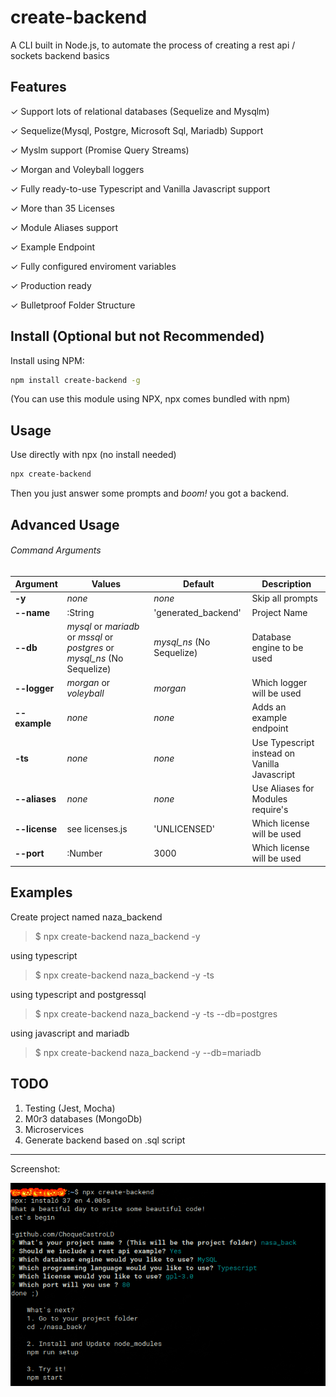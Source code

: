 # create-backend
A CLI built in Node.js, to automate the process of creating a rest api / sockets backend basics


## Features

✓ Support lots of relational databases (Sequelize and Mysqlm)

✓ Sequelize(Mysql, Postgre, Microsoft Sql, Mariadb) Support

✓ Myslm support (Promise Query Streams)

✓ Morgan and Voleyball loggers

✓ Fully ready-to-use Typescript and Vanilla Javascript support

✓ More than 35 Licenses

✓ Module Aliases support

✓ Example Endpoint

✓ Fully configured enviroment variables

✓ Production ready

✓ Bulletproof Folder Structure

## Install (Optional but not Recommended)

Install using NPM:
```sh
npm install create-backend -g
```

(You can use this module using NPX, npx comes bundled with npm)

## Usage

Use directly with npx (no install needed)
```sh
npx create-backend
```
Then you just answer some prompts and *boom!* you got a backend.

## Advanced Usage

###### Command Arguments
Argument | Values | Default | Description
--- | --- | --- | ---
**-y** | *none* | *none* | Skip all prompts
**--name** | :String | 'generated_backend' | Project Name
**--db** | *mysql* or *mariadb* or *mssql* or *postgres* or *mysql_ns* (No Sequelize) | *mysql_ns* (No Sequelize) | Database engine to be used
**--logger** | *morgan* or *voleyball* | *morgan* | Which logger will be used
**--example** | *none* | *none* | Adds an example endpoint
**-ts** | *none* | *none* | Use Typescript instead on Vanilla Javascript
**--aliases** | *none* | *none* | Use Aliases for Modules require's
**--license** | see licenses.js | 'UNLICENSED' | Which license will be used
**--port** | :Number | 3000 | Which license will be used

## Examples

Create project named naza_backend
> $ npx create-backend naza_backend -y

using typescript
> $ npx create-backend naza_backend -y -ts

using typescript and postgressql
> $ npx create-backend naza_backend -y -ts --db=postgres

using javascript and mariadb
> $ npx create-backend naza_backend -y --db=mariadb


## TODO
1. Testing (Jest, Mocha)
2. M0r3 databases (MongoDb)
3. Microservices
4. Generate backend based on .sql script

---
Screenshot:

![Alt text](/ss.png?raw=true "screen")
